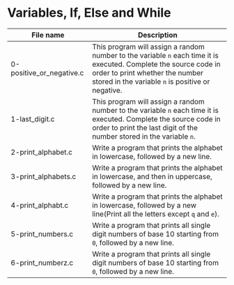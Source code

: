 # Variables, If, Else and While

| File name                | Description                                                                                                                                                                                              |
| ------------------------ | -------------------------------------------------------------------------------------------------------------------------------------------------------------------------------------------------------- |
| 0-positive_or_negative.c | This program will assign a random number to the variable `n` each time it is executed. Complete the source code in order to print whether the number stored in the variable `n` is positive or negative. |
| 1-last_digit.c           | This program will assign a random number to the variable `n` each time it is executed. Complete the source code in order to print the last digit of the number stored in the variable `n`.               |
| 2-print_alphabet.c       | Write a program that prints the alphabet in lowercase, followed by a new line.                                                                                                                           |
| 3-print_alphabets.c      | Write a program that prints the alphabet in lowercase, and then in uppercase, followed by a new line.                                                                                                    |
| 4-print_alphabt.c        | Write a program that prints the alphabet in lowercase, followed by a new line(Print all the letters except `q` and `e`).                                                                                 |
| 5-print_numbers.c        | Write a program that prints all single digit numbers of base 10 starting from `0`, followed by a new line.                                                                                               |
| 6-print_numberz.c        | Write a program that prints all single digit numbers of base 10 starting from `0`, followed by a new line.                                                                                               |
